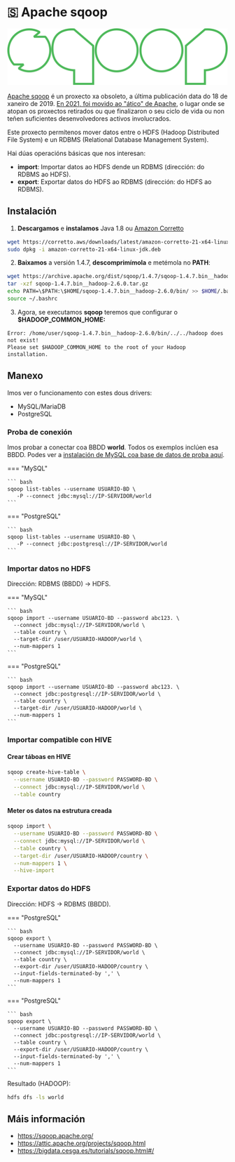 # 🇸 Apache sqoop

![Logotipo de Apache Sqoop](images/sqoop/Apache_Sqoop_logo.svg#derecha "Logotipo de Apache Sqoop")

[Apache sqoop](https://sqoop.apache.org/) é un proxecto xa obsoleto, a última publicación data do 18 de xaneiro de 2019. [En 2021, foi movido ao "ático" de Apache](https://attic.apache.org/projects/sqoop.html), o lugar onde se atopan os proxectos retirados ou que finalizaron o seu ciclo de vida ou non teñen suficientes desenvolvedores activos involucrados.

Este proxecto permítenos mover datos entre o HDFS (Hadoop Distributed File System) e un RDBMS (Relational Database Management System).

Hai dúas operacións básicas que nos interesan:

- **import**: Importar datos ao HDFS dende un RDBMS (dirección: do RDBMS ao HDFS).
- **export**: Exportar datos do HDFS ao RDBMS (dirección: do HDFS ao RDBMS).

## Instalación

1. **Descargamos** e **instalamos** Java 1.8 ou [Amazon Corretto](https://aws.amazon.com/es/corretto)
  ``` bash
  wget https://corretto.aws/downloads/latest/amazon-corretto-21-x64-linux-jdk.deb
  sudo dpkg -i amazon-corretto-21-x64-linux-jdk.deb
  ```

2. **Baixamos** a versión 1.4.7, **descomprimímola** e metémola no **PATH**:
  ``` bash
  wget https://archive.apache.org/dist/sqoop/1.4.7/sqoop-1.4.7.bin__hadoop-2.6.0.tar.gz
  tar -xzf sqoop-1.4.7.bin__hadoop-2.6.0.tar.gz
  echo PATH=\$PATH:\$HOME/sqoop-1.4.7.bin__hadoop-2.6.0/bin/ >> $HOME/.bashrc
  source ~/.bashrc
  ```
3. Agora, se executamos **sqoop** teremos que configurar o **$HADOOP_COMMON_HOME:**
  ~~~
  Error: /home/user/sqoop-1.4.7.bin__hadoop-2.6.0/bin/../../hadoop does not exist!
  Please set $HADOOP_COMMON_HOME to the root of your Hadoop installation.
  ~~~

## Manexo

Imos ver o funcionamento con estes dous drivers:

- MySQL/MariaDB
- PostgreSQL

### Proba de conexión

Imos probar a conectar coa BBDD **world**. Todos os exemplos inclúen esa BBDD. Podes ver a [instalación de MySQL coa base de datos de proba aquí](docker-1-my-maria.md).

=== "MySQL"

    ``` bash
    sqoop list-tables --username USUARIO-BD \
       -P --connect jdbc:mysql://IP-SERVIDOR/world
    ```

=== "PostgreSQL"

    ``` bash
    sqoop list-tables --username USUARIO-BD \
       -P --connect jdbc:postgresql://IP-SERVIDOR/world
    ```

### Importar datos no HDFS

Dirección: RDBMS (BBDD) &rarr; HDFS.

=== "MySQL"

    ``` bash
    sqoop import --username USUARIO-BD --password abc123. \
      --connect jdbc:mysql://IP-SERVIDOR/world \
      --table country \
      --target-dir /user/USUARIO-HADOOP/world \
      --num-mappers 1
    ```

=== "PostgreSQL"

    ``` bash
    sqoop import --username USUARIO-BD --password abc123. \
      --connect jdbc:postgresql://IP-SERVIDOR/world \
      --table country \
      --target-dir /user/USUARIO-HADOOP/world \
      --num-mappers 1
    ```

### Importar compatible con HIVE

#### Crear táboas en HIVE

~~~ bash
sqoop create-hive-table \
  --username USUARIO-BD --password PASSWORD-BD \
  --connect jdbc:mysql://IP-SERVIDOR/world \
  --table country
~~~

#### Meter os datos na estrutura creada

~~~ bash
sqoop import \
  --username USUARIO-BD --password PASSWORD-BD \
  --connect jdbc:mysql://IP-SERVIDOR/world \
  --table country \
  --target-dir /user/USUARIO-HADOOP/country \
  --num-mappers 1 \
  --hive-import
~~~

### Exportar datos do HDFS

Dirección: HDFS &rarr; RDBMS (BBDD).

=== "PostgreSQL"

    ``` bash
    sqoop export \
      --username USUARIO-BD --password PASSWORD-BD \
      --connect jdbc:mysql://IP-SERVIDOR/world \
      --table country \
      --export-dir /user/USUARIO-HADOOP/country \
      --input-fields-terminated-by ',' \
      --num-mappers 1
    ```

=== "PostgreSQL"

    ``` bash
    sqoop export \
      --username USUARIO-BD --password PASSWORD-BD \
      --connect jdbc:postgresql://IP-SERVIDOR/world \
      --table country \
      --export-dir /user/USUARIO-HADOOP/country \
      --input-fields-terminated-by ',' \
      --num-mappers 1
    ```

Resultado (HADOOP):

~~~ bash
hdfs dfs -ls world
~~~


## Máis información
  - <https://sqoop.apache.org/>
  - <https://attic.apache.org/projects/sqoop.html>
  - <https://bigdata.cesga.es/tutorials/sqoop.html#/>